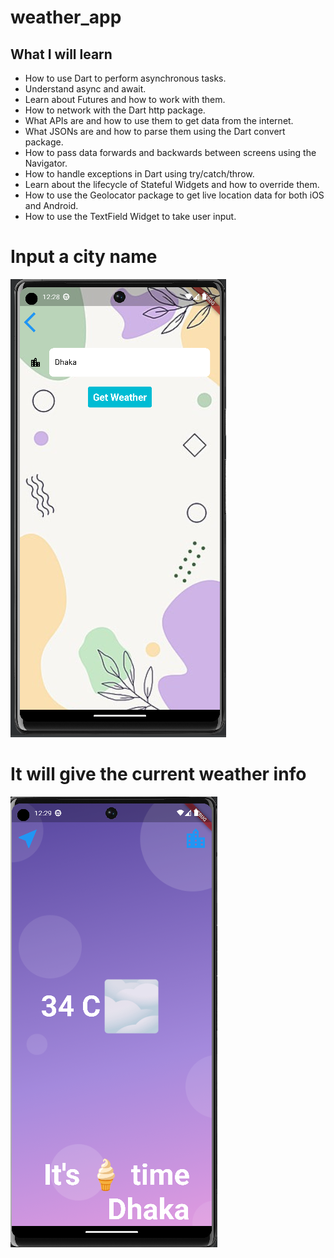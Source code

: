 # weather_app

## What I will learn

- How to use Dart to perform asynchronous tasks.
- Understand async and await.
- Learn about Futures and how to work with them.
- How to network with the Dart http package.
- What APIs are and how to use them to get data from the internet.
- What JSONs are and how to parse them using the Dart convert package.
- How to pass data forwards and backwards between screens using the Navigator.
- How to handle exceptions in Dart using try/catch/throw.
- Learn about the lifecycle of Stateful Widgets and how to override them.
- How to use the Geolocator package to get live location data for both iOS and Android.
- How to use the TextField Widget to take user input.

# Input a city name
![alt text](https://github.com/SouravBarman001/flutter-weather-app/blob/main/App%20UI/dhaka.png)
# It will give the current weather info
![alt text](https://github.com/SouravBarman001/flutter-weather-app/blob/main/App%20UI/dhaka_weather.png
)
